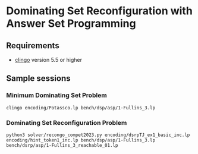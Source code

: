 # Dominating Set Reconfiguration with Answer Set Programming

## Requirements
- [clingo](https://potassco.org/clingo/) version 5.5 or higher

## Sample sessions
### Minimum Dominating Set Problem
```
clingo encoding/Potassco.lp bench/dsp/asp/1-Fullins_3.lp
```

### Dominating Set Reconfiguration Problem
```
python3 solver/recongo_compet2023.py encoding/dsrpTJ_ex1_basic_inc.lp encoding/hint_token1_inc.lp bench/dsp/asp/1-Fullins_3.lp bench/dsrp/asp/1-Fullins_3_reachable_01.lp
```
